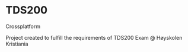 # TDS200
Crossplatform


Project created to fulfill the requirements of TDS200 Exam @ Høyskolen Kristiania

